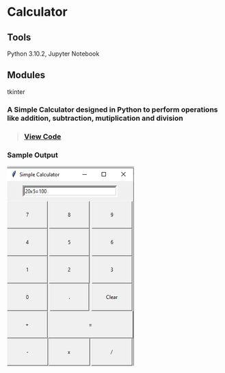 # Calculator
## Tools
Python 3.10.2, Jupyter Notebook
## Modules
tkinter

### A Simple Calculator designed in Python to perform operations like addition, subtraction, mutiplication and division
>### [View Code](https://github.com/xavierina12/Data-Analytics/blob/main/Projects/Calculator/Calculator.ipynb)
>
### Sample Output
![](https://github.com/xavierina12/Data-Analytics/blob/main/Projects/Calculator/Calculator.png)



